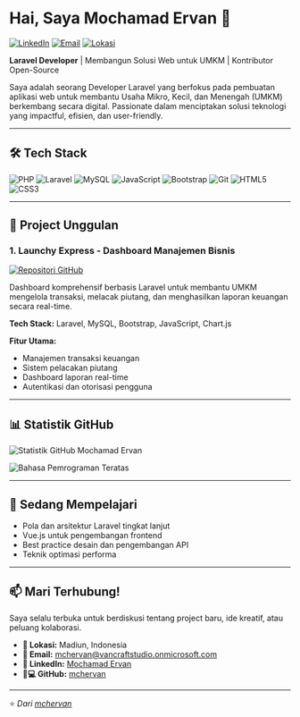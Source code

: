 # Hai, Saya Mochamad Ervan 👋

[![LinkedIn](https://img.shields.io/badge/-LinkedIn-0A66C2?style=for-the-badge&logo=linkedin&logoColor=white)](linkedin.com/in/mochamad-ervan-248172226)
[![Email](https://img.shields.io/badge/-Email-EA4335?style=for-the-badge&logo=gmail&logoColor=white)](mailto:mchervan@vancraftstudio.onmicrosoft.com)
[![Lokasi](https://img.shields.io/badge/Lokasi-Madiun,%20Indonesia-2E8B57?style=for-the-badge)](https://www.google.com/maps/place/Madiun)

**Laravel Developer** | Membangun Solusi Web untuk UMKM | Kontributor Open-Source

Saya adalah seorang Developer Laravel yang berfokus pada pembuatan aplikasi web untuk membantu Usaha Mikro, Kecil, dan Menengah (UMKM) berkembang secara digital. Passionate dalam menciptakan solusi teknologi yang impactful, efisien, dan user-friendly.

---

## 🛠️ Tech Stack

![PHP](https://img.shields.io/badge/PHP-777BB4?style=for-the-badge&logo=php&logoColor=white)
![Laravel](https://img.shields.io/badge/Laravel-FF2D20?style=for-the-badge&logo=laravel&logoColor=white)
![MySQL](https://img.shields.io/badge/MySQL-005C84?style=for-the-badge&logo=mysql&logoColor=white)
![JavaScript](https://img.shields.io/badge/JavaScript-F7DF1E?style=for-the-badge&logo=javascript&logoColor=black)
![Bootstrap](https://img.shields.io/badge/Bootstrap-563D7C?style=for-the-badge&logo=bootstrap&logoColor=white)
![Git](https://img.shields.io/badge/Git-F05032?style=for-the-badge&logo=git&logoColor=white)
![HTML5](https://img.shields.io/badge/HTML5-E34F26?style=for-the-badge&logo=html5&logoColor=white)
![CSS3](https://img.shields.io/badge/CSS3-1572B6?style=for-the-badge&logo=css3&logoColor=white)

---

## 🚀 Project Unggulan

### 1. Launchy Express - Dashboard Manajemen Bisnis
[![Repositori GitHub](https://img.shields.io/badge/Lihat_Repositori-100000?style=for-the-badge&logo=github&logoColor=white)](https://github.com/mchervan/laundry-app.git)

Dashboard komprehensif berbasis Laravel untuk membantu UMKM mengelola transaksi, melacak piutang, dan menghasilkan laporan keuangan secara real-time.

**Tech Stack:** Laravel, MySQL, Bootstrap, JavaScript, Chart.js

**Fitur Utama:**
- Manajemen transaksi keuangan
- Sistem pelacakan piutang
- Dashboard laporan real-time
- Autentikasi dan otorisasi pengguna



---

## 📊 Statistik GitHub

![Statistik GitHub Mochamad Ervan](https://github-readme-stats.vercel.app/api?username=mchervan&show_icons=true&theme=radical&hide_title=true)

![Bahasa Pemrograman Teratas](https://github-readme-stats.vercel.app/api/top-langs/?username=mchervan&layout=compact&theme=radical&hide_title=true)

---

## 🌱 Sedang Mempelajari

- Pola dan arsitektur Laravel tingkat lanjut
- Vue.js untuk pengembangan frontend
- Best practice desain dan pengembangan API
- Teknik optimasi performa

---

## 📫 Mari Terhubung!

Saya selalu terbuka untuk berdiskusi tentang project baru, ide kreatif, atau peluang kolaborasi.

- **📍 Lokasi:** Madiun, Indonesia
- **📧 Email:** [mchervan@vancraftstudio.onmicrosoft.com](mailto:mchervan@vancraftstudio.onmicrosoft.com)
- **💼 LinkedIn:** [Mochamad Ervan](linkedin.com/in/mochamad-ervan-248172226)
- **👨💻 GitHub:** [mchervan](https://github.com/mchervan)

---

⭐️ *Dari [mchervan](https://github.com/mchervan)*
